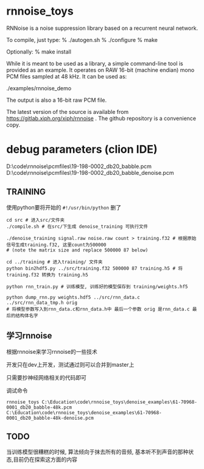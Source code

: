# rnnoise_toys

RNNoise is a noise suppression library based on a recurrent neural network.

To compile, just type:
% ./autogen.sh
% ./configure
% make

Optionally:
% make install

While it is meant to be used as a library, a simple command-line tool is
provided as an example. It operates on RAW 16-bit (machine endian) mono
PCM files sampled at 48 kHz. It can be used as:

./examples/rnnoise_demo <noisy speech> <output denoised>

The output is also a 16-bit raw PCM file.

The latest version of the source is available from
https://gitlab.xiph.org/xiph/rnnoise .  The github repository
is a convenience copy.


# debug parameters (clion IDE)
D:\code\rnnoise\pcmfiles\19-198-0002_db20_babble.pcm D:\code\rnnoise\pcmfiles\19-198-0002_db20_babble_denoise.pcm

## TRAINING
使用python要将开始的 `#!/usr/bin/python` 删了
```shell script
cd src # 进入src/文件夹
./compile.sh # 在src/下生成 denoise_training 可执行文件

./denoise_training signal.raw noise.raw count > training.f32 # 根据原始信号生成training.f32, 这里count为500000
# (note the matrix size and replace 500000 87 below)

cd ../training # 进入training/ 文件夹
python bin2hdf5.py ../src/training.f32 500000 87 training.h5 # 将training.f32 转换为 training.h5

python rnn_train.py # 训练模型, 训练好的模型保存到 training/weights.hf5 

python dump_rnn.py weights.hdf5 ../src/rnn_data.c ../src/rnn_data_tmp.h orig
# 将模型参数写入到rnn_data.c和rnn_data.h中 最后一个参数 orig 是rnn_data.c 最后的结构体名字
```



## 学习rnnoise

根据rnnoise来学习rnnoise的一些技术

开发只在dev上开发，测试通过则可以合并到master上

只需要抄神经网络相关的代码即可

调试命令
```shell
rnnoise_toys C:\Education\code\rnnoise_toys\denoise_examples\61-70968-0001_db20_babble-48k.pcm C:\Education\code\rnnoise_toys\denoise_examples\61-70968-0001_db20_babble-48k-denoise.pcm
```
## TODO
当训练模型很糟糕的时候, 算法倾向于抹去所有的音频, 基本听不到声音的那种状态,目前仍在探索这方面的内容